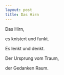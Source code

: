 ```yaml
---
layout: post
title: Das Hirn
---
```


Das Hirn,

es knistert und funkt.

Es lenkt und denkt.

Der Ursprung vom Traum,

der Gedanken Raum.
